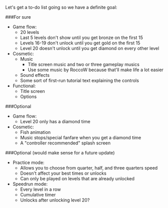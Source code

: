 Let's get a to-do list going so we have a definite goal:

###For sure

- Game flow:
  - 20 levels
  - Last 5 levels don't show until you get bronze on the first 15
  - Levels 16-19 don't unlock until you get gold on the first 15
  - Level 20 doesn't unlock until you get diamond on every other level
- Cosmetic:
  - Music
    - Title screen music and two or three gameplay musics
    - Use some music by RoccoW because that'll make life a lot easier
  - Sound effects
  - Some sort of first-run tutorial text explaining the controls
- Functional:
  - Title screen
  - Options

###Optional

- Game flow:
  - Level 20 only has a diamond time
- Cosmetic:
  - Fish animation
  - Music stops/special fanfare when you get a diamond time
  - A "controller recommended" splash screen
  
###Optional (would make sense for a future update)

- Practice mode:
  - Allows you to choose from quarter, half, and three quarters speed
  - Doesn't affect your best times or unlocks
  - Can only be played on levels that are already unlocked
- Speedrun mode:
  - Every level in a row
  - Cumulative timer
  - Unlocks after unlocking level 20?